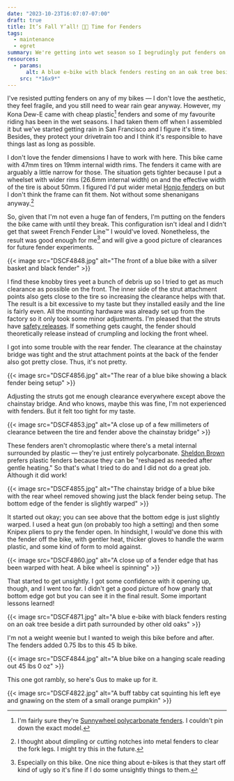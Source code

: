 ```yaml
---
date: "2023-10-23T16:07:07-07:00"
draft: true
title: It’s Fall Y’all! 🎃💦 Time for Fenders
tags:
  - maintenance
  - egret
summary: We're getting into wet season so I begrudingly put fenders on my e-bike. Kona was a bit sly about the tire/fender clearance so I used a heat gun to open up the rear fender clearance a bit. It worked but it looks real bad.
resources:
  - params:
      alt: A blue e-bike with black fenders resting on an oak tree beside a dirt path surrounded by other old oaks
    src: "*16x9*"
---
```


I've resisted putting fenders on any of my bikes — I don't love the aesthetic, they feel fragile, and you still need to wear rain gear anyway. However, my Kona Dew-E came with cheap plastic[^1] fenders and some of my favourite riding has been in the wet seasons. I had taken them off when I assembled it but we've started getting rain in San Francisco and I figure it's time. Besides, they protect your drivetrain too and I think it's responsible to have things last as long as possible.

[^1]: I'm fairly sure they're [Sunnywheel polycarbonate fenders](http://www.sunnywheel.com/product?id=2). I couldn't pin down the exact model.

I don't love the fender dimensions I have to work with here. This bike came with 47mm tires on 19mm internal width rims. The fenders it came with are arguably a little narrow for those. The situation gets tighter because I put a wheelset with wider rims (26.6mm internal width) on and the effective width of the tire is about 50mm. I figured I'd put wider metal [Honjo fenders](https://www.sim.works/collections/fenders-simworks-by-honjo/products/smooth-62-black) on but I don't think the frame can fit them. Not without some shenanigans anyway.[^2]

[^2]: I thought about dimpling or cutting notches into metal fenders to clear the fork legs. I might try this in the future.

So, given that I'm not even a huge fan of fenders, I'm putting on the fenders the bike came with until they break. This configuration isn't ideal and I didn't get that sweet French Fender Line™️ I would've loved. Nonetheless, the result was good enough for me[^3] and will give a good picture of clearances for future fender experiments.

[^3]: Especially on this bike. One nice thing about e-bikes is that they start off kind of ugly so it's fine if I do some unsightly things to them.

{{< image src="DSCF4848.jpg" alt="The front of a blue bike with a silver basket and black fender" >}}

I find these knobby tires yeet a bunch of debris up so I tried to get as much clearance as possible on the front. The inner side of the strut attachment points also gets close to the tire so increasing the clearance helps with that. The result is a bit excessive to my taste but they installed easily and the line is fairly even. All the mounting hardware was already set up from the factory so it only took some minor adjustments. I'm pleased that the struts have [safety releases](http://www.sunnywheel.com/accessorie-intro?id=24). If something gets caught, the fender should theoretically release instead of crumpling and locking the front wheel.

I got into some trouble with the rear fender. The clearance at the chainstay bridge was tight and the strut attachment points at the back of the fender also got pretty close. Thus, it's not pretty.

{{< image src="DSCF4856.jpg" alt="The rear of a blue bike showing a black fender being setup" >}}

Adjusting the struts got me enough clearance everywhere except above the chainstay bridge. And who knows, maybe this was fine, I'm not experienced with fenders. But it felt too tight for my taste.

{{< image src="DSCF4853.jpg" alt="A close up of a few millimeters of clearance between the tire and fender above the chainstay bridge" >}}

These fenders aren't chromoplastic where there's a metal internal surrounded by plastic — they're just entirely polycarbonate. [Sheldon Brown](https://www.sheldonbrown.com/fenders.html) prefers plastic fenders because they can be "reshaped as needed after gentle heating." So that's what I tried to do and I did not do a great job. Although it did work!

{{< image src="DSCF4855.jpg" alt="The chainstay bridge of a blue bike with the rear wheel removed showing just the black fender being setup. The bottom edge of the fender is slightly warped" >}}

It started out okay; you can see above that the bottom edge is just slightly warped. I used a heat gun (on probably too high a setting) and then some Knipex pliers to pry the fender open. In hindsight, I would've done this with the fender off the bike, with gentler heat, thicker gloves to handle the warm plastic, and some kind of form to mold against.

{{< image src="DSCF4860.jpg" alt="A close up of a fender edge that has been warped with heat. A bike wheel is spinning" >}}

That started to get unsightly. I got some confidence with it opening up, though, and I went too far. I didn't get a good picture of how gnarly that bottom edge got but you can see it in the final result. Some important lessons learned!

{{< image src="DSCF4871.jpg" alt="A blue e-bike with black fenders resting on an oak tree beside a dirt path surrounded by other old oaks" >}}

I'm not a weight weenie but I wanted to weigh this bike before and after. The fenders added 0.75 lbs to this 45 lb bike.

{{< image src="DSCF4844.jpg" alt="A blue bike on a hanging scale reading out 45 lbs 0 oz" >}}

This one got rambly, so here's Gus to make up for it.

{{< image src="DSCF4822.jpg" alt="A buff tabby cat squinting his left eye and gnawing on the stem of a small orange pumpkin" >}}
